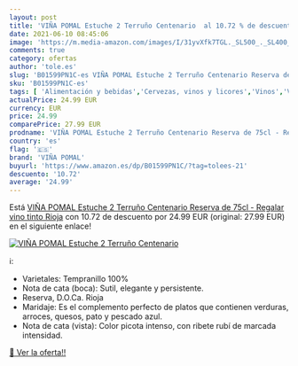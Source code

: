 ```yaml
---
layout: post
title: 'VIÑA POMAL Estuche 2 Terruño Centenario  al 10.72 % de descuento'
date: 2021-06-10 08:45:06
image: 'https://m.media-amazon.com/images/I/31yvXfk7TGL._SL500_._SL400_.jpg'
comments: true
category: ofertas
author: 'tole.es'
slug: 'B01599PN1C-es VIÑA POMAL Estuche 2 Terruño Centenario Reserva de 75cl -...'
sku: 'B01599PN1C-es'
tags: [ 'Alimentación y bebidas','Cervezas, vinos y licores','Vinos','Vinos tintos','tinto','vino','viña pomal', ]
actualPrice: 24.99 EUR
currency: EUR
price: 24.99
comparePrice: 27.99 EUR
prodname: 'VIÑA POMAL Estuche 2 Terruño Centenario Reserva de 75cl - Regalar vino tinto Rioja'
country: 'es'
flag: '🇪🇸'
brand: 'VIÑA POMAL'
buyurl: 'https://www.amazon.es/dp/B01599PN1C/?tag=tolees-21'
descuento: '10.72'
average: '24.99'
---
```


Está [VIÑA POMAL Estuche 2 Terruño Centenario Reserva de 75cl - Regalar vino tinto Rioja](https://www.amazon.es/dp/B01599PN1C/?tag=tolees-21) con 10.72 de descuento por 24.99 EUR (original: 27.99 EUR) en el siguiente enlace!

[![VIÑA POMAL Estuche 2 Terruño Centenario ](https://m.media-amazon.com/images/I/31yvXfk7TGL._SL500_._SL400_.jpg)](https://www.amazon.es/dp/B01599PN1C/?tag=tolees-21)

ℹ️:

- Varietales: Tempranillo 100%
- Nota de cata (boca): Sutil, elegante y persistente.
- Reserva, D.O.Ca. Rioja
- Maridaje: Es el complemento perfecto de platos que contienen verduras, arroces, quesos, pato y pescado azul.
- Nota de cata (vista): Color picota intenso, con ribete rubí de marcada intensidad.

[🛒 Ver la oferta!!](https://www.amazon.es/dp/B01599PN1C/?tag=tolees-21)
